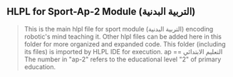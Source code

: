 ## HLPL for Sport-Ap-2 Module (التربية البدنية)
>This is the main hlpl file for sport module (التربية البدنية) encoding robotic's mind teaching it.
>Other hlpl files can be added here in this folder for more organized and expanded code.
>This folder (including its files) is imported by HLPL IDE for execution.
>ap == التعليم الابتدائي
>The number in "ap-2" refers to the educational level "2" of primary education.

